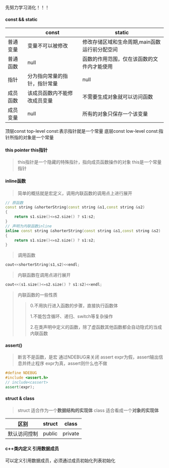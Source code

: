 先努力学习消化！！！

#### const && static

| |const |static|
|--|--|--|
|普通变量|变量不可以被修改| 修改存储区域和生命周期,main函数运行前分配空间|
|普通函数|null|函数的作用范围，仅在该函数的文件内才能使用|
|指针|分为指向常量的指针，指针常量|null|
|成员函数|该成员函数内不能修改成员变量|不需要生成对象就可以访问函数|
|成员变量|null|所有的对象只保存一个该变量|

顶层const top-level const:表示指针就是一个常量
底层const low-level const:指针所指的对象是一个常量

#### this pointer this指针
>this指针是一个隐藏的特殊指针，指向成员函数操作的对象
>this是一个常量指针

#### inline函数
> 简单的概括就是宏定义，调用内联函数的调用点上进行展开
```cpp
// 原函数
const string &shorterString(const string &s1,const string &s2)
{
    return s1.size()<=s2.size() ? s1:s2;
}
// 声明为内联函数inline
inline const string &shorterString(const string &s1,const string &s2)
{
    return s1.size()<=s2.size() ? s1:s2;
}
```
>调用函数
```cpp
cout<<shorterString(s1,s2)<<endl;
```
>内联函数在调用点进行展开
```cpp
cout<<(s1.size()<=s2.size() ? s1:s2)<<endl;
```

>内联函数的一些性质
>> 0.不用执行进入函数的步骤，直接执行函数体
>> 
>> 1.不能包含循环、递归、switch等复杂操作
>> 
>> 2.在类声明中定义的函数，除了虚函数其他函数都会自动隐式的当成内联函数


#### assert()
>断言不是函数，是宏
>通过NDEBUG来关闭 assert
> expr为假，assert输出信息并终止程序
> expr为真，assert则什么也不做
> 
```cpp
#define NDEBUG
#include <assert.h>
// include<cassert>
assert(expr);
```

#### struct & class
>struct 适合作为一个**数据结构的实现体**
>class 适合看成一个**对象的实现体**

|区别|struct|class|
|---|---|----|
|默认访问控制|public|private|


#### c++类内定义 引用数据成员

可以定义引用数据成员，必须通过成员初始化列表初始化








